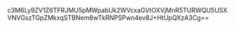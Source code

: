 c3M6Ly9ZV1Z6TFRJMU5pMWpabUk2WVcxaGVtOXVjMnR5TURWQU5USXVNVGszTGpZMkxqSTBNem8wTkRNPSPwn4ev8J+HtUpQXzA3Cg==